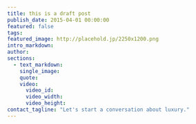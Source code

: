 ```yaml
---
title: this is a draft post
publish_date: 2015-04-01 00:00:00
featured: false
tags:
featured_image: http://placehold.jp/2250x1200.png
intro_markdown:
author:
sections:
  - text_markdown:
    single_image:
    quote:
    video:
      video_id:
      video_width:
      video_height:
contact_tagline: "Let's start a conversation about luxury."
---
```



